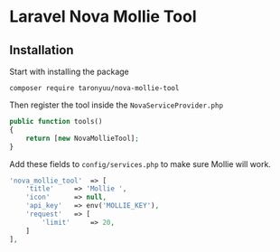 # Laravel Nova Mollie Tool

## Installation

Start with installing the package

`composer require taronyuu/nova-mollie-tool`

Then register the tool inside the `NovaServiceProvider.php`

```php
public function tools()
{
    return [new NovaMollieTool];
}
```

Add these fields to `config/services.php` to make sure Mollie will work.
```php
'nova_mollie_tool'  => [
    'title'     => 'Mollie ',
    'icon'      => null,
    'api_key'   => env('MOLLIE_KEY'),
    'request'   => [
        'limit'     => 20,
    ]
],
```
